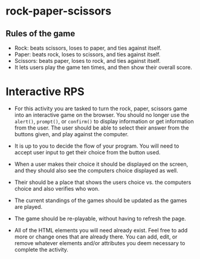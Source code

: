 # rock-paper-scissors

## Rules of the game 

* Rock: beats scissors, loses to paper, and ties against itself.
* Paper: beats rock, loses to scissors, and ties against itself.
* Scissors: beats paper, loses to rock, and ties against itself.
* It lets users play the game ten times, and then show their overall score. 

# Interactive RPS

* For this activity you are tasked to turn the rock, paper, scissors game into an interactive game on the browser. You should no longer use the `alert()`, `prompt()`, or `confirm()` to display information or get information from the user. The user should be able to select their answer from the buttons given, and play against the computer.

* It is up to you to decide the flow of your program. You will need to accept user input to get their choice from the button used.

* When a user makes their choice it should be displayed on the screen, and they should also see the computers choice displayed as well.

* Their should be a place that shows the users choice vs. the computers choice and also verifies who won.

* The current standings of the games should be updated as the games are played.

* The game should be re-playable, without having to refresh the page.

* All of the HTML elements you will need already exist. Feel free to add more or change ones that are already there. You can add, edit, or remove whatever elements and/or attributes you deem necessary to complete the activity.